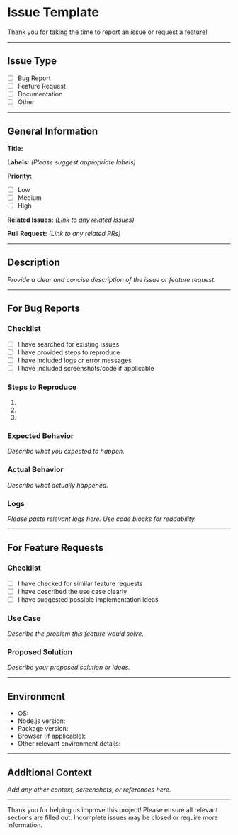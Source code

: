 # Issue Template

Thank you for taking the time to report an issue or request a feature!

---

## Issue Type

- [ ] Bug Report
- [ ] Feature Request
- [ ] Documentation
- [ ] Other

---

## General Information

**Title:**

**Labels:** _(Please suggest appropriate labels)_

**Priority:**

- [ ] Low
- [ ] Medium
- [ ] High

**Related Issues:** _(Link to any related issues)_

**Pull Request:** _(Link to any related PRs)_

---

## Description

_Provide a clear and concise description of the issue or feature request._

---

## For Bug Reports

### Checklist

- [ ] I have searched for existing issues
- [ ] I have provided steps to reproduce
- [ ] I have included logs or error messages
- [ ] I have included screenshots/code if applicable

### Steps to Reproduce

1.
2.
3.

### Expected Behavior

_Describe what you expected to happen._

### Actual Behavior

_Describe what actually happened._

### Logs

_Please paste relevant logs here. Use code blocks for readability._

---

## For Feature Requests

### Checklist

- [ ] I have checked for similar feature requests
- [ ] I have described the use case clearly
- [ ] I have suggested possible implementation ideas

### Use Case

_Describe the problem this feature would solve._

### Proposed Solution

_Describe your proposed solution or ideas._

---

## Environment

- OS:
- Node.js version:
- Package version:
- Browser (if applicable):
- Other relevant environment details:

---

## Additional Context

_Add any other context, screenshots, or references here._

---

Thank you for helping us improve this project! Please ensure all relevant sections are filled out. Incomplete issues may be closed or require more information.
